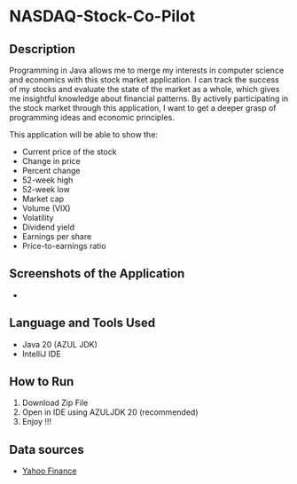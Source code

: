 # NASDAQ-Stock-Co-Pilot 

## Description 

Programming in Java allows me to merge my interests in computer science and economics with this stock market application. I can track the success of my stocks and evaluate the state of the market as a whole, which gives me insightful knowledge about financial patterns. By actively participating in the stock market through this application, I want to get a deeper grasp of programming ideas and economic principles.

This application will be able to show the:
- Current price of the stock
- Change in price
- Percent change
- 52-week high
- 52-week low
- Market cap
- Volume (VIX)
- Volatility 
- Dividend yield
- Earnings per share
- Price-to-earnings ratio

## Screenshots of the Application 

- 

## Language and Tools Used 

- Java 20 (AZUL JDK)
- IntelliJ IDE

## How to Run 

1. Download Zip File
2. Open in IDE using AZULJDK 20 (recommended)
3. Enjoy !!! 

## Data sources 

- [Yahoo Finance](https://finance.yahoo.com/)
